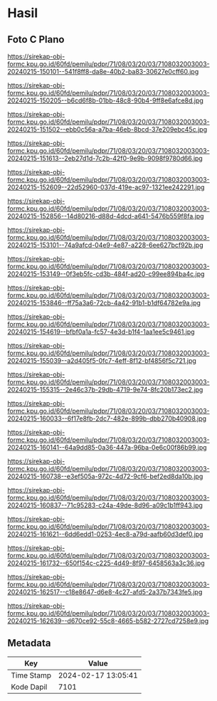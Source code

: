 # Hasil

## Foto C Plano

https://sirekap-obj-formc.kpu.go.id/60fd/pemilu/pdpr/71/08/03/20/03/7108032003003-20240215-150101--541f8ff8-da8e-40b2-ba83-30627e0cff60.jpg

https://sirekap-obj-formc.kpu.go.id/60fd/pemilu/pdpr/71/08/03/20/03/7108032003003-20240215-150205--b6cd6f8b-01bb-48c8-90b4-9ff8e6afce8d.jpg

https://sirekap-obj-formc.kpu.go.id/60fd/pemilu/pdpr/71/08/03/20/03/7108032003003-20240215-151502--ebb0c56a-a7ba-46eb-8bcd-37e209ebc45c.jpg

https://sirekap-obj-formc.kpu.go.id/60fd/pemilu/pdpr/71/08/03/20/03/7108032003003-20240215-151613--2eb27d1d-7c2b-42f0-9e9b-9098f9780d66.jpg

https://sirekap-obj-formc.kpu.go.id/60fd/pemilu/pdpr/71/08/03/20/03/7108032003003-20240215-152609--22d52960-037d-419e-ac97-1321ee242291.jpg

https://sirekap-obj-formc.kpu.go.id/60fd/pemilu/pdpr/71/08/03/20/03/7108032003003-20240215-152856--14d80216-d88d-4dcd-a641-5476b559f8fa.jpg

https://sirekap-obj-formc.kpu.go.id/60fd/pemilu/pdpr/71/08/03/20/03/7108032003003-20240215-153101--74a9afcd-04e9-4e87-a228-6ee627bcf92b.jpg

https://sirekap-obj-formc.kpu.go.id/60fd/pemilu/pdpr/71/08/03/20/03/7108032003003-20240215-153149--0f3eb5fc-cd3b-484f-ad20-c99ee894ba4c.jpg

https://sirekap-obj-formc.kpu.go.id/60fd/pemilu/pdpr/71/08/03/20/03/7108032003003-20240215-153846--ff75a3a6-72cb-4a42-91b1-b1df64782e9a.jpg

https://sirekap-obj-formc.kpu.go.id/60fd/pemilu/pdpr/71/08/03/20/03/7108032003003-20240215-154619--bfbf0a1a-fc57-4e3d-b1f4-1aa1ee5c9461.jpg

https://sirekap-obj-formc.kpu.go.id/60fd/pemilu/pdpr/71/08/03/20/03/7108032003003-20240215-155039--a2d405f5-0fc7-4eff-8f12-bf4856f5c721.jpg

https://sirekap-obj-formc.kpu.go.id/60fd/pemilu/pdpr/71/08/03/20/03/7108032003003-20240215-155315--2e46c37b-29db-4719-9e74-8fc20b173ec2.jpg

https://sirekap-obj-formc.kpu.go.id/60fd/pemilu/pdpr/71/08/03/20/03/7108032003003-20240215-160033--6f17e8fb-2dc7-482e-899b-dbb270b40908.jpg

https://sirekap-obj-formc.kpu.go.id/60fd/pemilu/pdpr/71/08/03/20/03/7108032003003-20240215-160141--64a9dd85-0a36-447a-96ba-0e6c00f86b99.jpg

https://sirekap-obj-formc.kpu.go.id/60fd/pemilu/pdpr/71/08/03/20/03/7108032003003-20240215-160738--e3ef505a-972c-4d72-9cf6-bef2ed8da10b.jpg

https://sirekap-obj-formc.kpu.go.id/60fd/pemilu/pdpr/71/08/03/20/03/7108032003003-20240215-160837--71c95283-c24a-49de-8d96-a09c1b1ff943.jpg

https://sirekap-obj-formc.kpu.go.id/60fd/pemilu/pdpr/71/08/03/20/03/7108032003003-20240215-161621--6dd6edd1-0253-4ec8-a79d-aafb60d3def0.jpg

https://sirekap-obj-formc.kpu.go.id/60fd/pemilu/pdpr/71/08/03/20/03/7108032003003-20240215-161732--650f154c-c225-4d49-8f97-6458563a3c36.jpg

https://sirekap-obj-formc.kpu.go.id/60fd/pemilu/pdpr/71/08/03/20/03/7108032003003-20240215-162517--c18e8647-d6e8-4c27-afd5-2a37b7343fe5.jpg

https://sirekap-obj-formc.kpu.go.id/60fd/pemilu/pdpr/71/08/03/20/03/7108032003003-20240215-162639--d670ce92-55c8-4665-b582-2727cd7258e9.jpg


## Metadata

| Key        | Value               |
| ---------- | ------------------- |
| Time Stamp | 2024-02-17 13:05:41 |
| Kode Dapil | 7101                |



